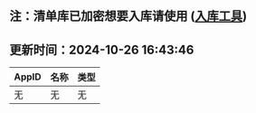 ## 注：清单库已加密想要入库请使用 ([入库工具](https://github.com/BlankTMing/ManifestAutoUpdate/releases))

## 更新时间：2024-10-26 16:43:46
| AppID | 名称 | 类型  |
| :-------------------- | :----------------------------- | :----------- |
| 无 | 无 | 无 |
